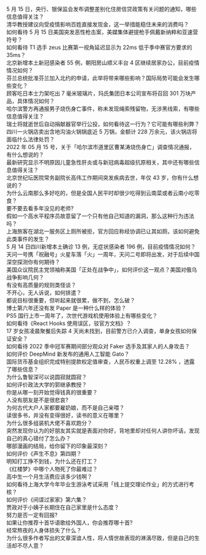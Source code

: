 5 月 15 日，央行、银保监会发布调整差别化住房信贷政策有关问题的通知，哪些信息值得关注？  
清华教授建议向受疫情影响百姓直接发现金，这一举措能稳住未来的消费吗？  
如何看待 5 月 15 日美国突发恶性枪击案，美媒集体避提枪手佩戴新纳粹和亚速营符号？  
如何看待 T1 选手 zeus 比赛第一视角延迟显示为 22ms 低于季中赛官方要求的 35ms？  
北京新增本土新冠感染者 55 例，朝阳房山顺义丰台 4 区继续居家办公，目前疫情情况如何？  
芬兰总统批准芬兰加入北约的申请，此举将带来哪些影响？国际局势可能会发生哪些变化？  
顾客吃日本士力架吃出 7 毫米玻璃片，玛氏集团日本公司宣布将召回 301 万块产品，具体情况如何？  
哈尔滨警方再通报男子烧伤身亡事件，称未发现绳索残留物，无涉黑线索，有哪些信息值得关注？  
瑞士将就逝世后自动捐献器官举行公投，如何看待这一行为？它可能有哪些利弊？  
四川一火锅店卖出含地沟油火锅锅底近 5 万锅，金额计 228 万余元，该火锅店将面临什么法律处罚？  
2022 年 05 月 15 号，关于「哈尔滨市道里区曹某涛烧伤身亡」调查情况通报，有什么想说的？  
最新研究显示不明原因儿童急性肝炎或与新冠病毒超级抗原相关，其中还有哪些信息值得关注？  
北京世纪坛医院常务副院长高伟工作期间突发疾病去世，年仅 43 岁，你有什么想说的？  
为什么云南那么多好吃的，但是全国人民平时却很少吃得到云南菜或者云南小吃零食？  
要不要去看多年没见的老师?  
假如一个高水平程序员故意留了一个只有他自己知道的漏洞，那么这种行为违法吗？  
上海旅客在湖北一服务区上厕所被拒，官方回应称经协调已让其如厕，该如何避免此类事件的发生？  
5 月 14 日四川新增本土确诊 13 例，无症状感染者 196 例，目前疫情情况如何？  
天问一号携「祝融号」火星车落「火」一周年，天问二号即将出发，对于后续中国深空探测你有何期待？  
美国众议院民主党领袖称美国「正处在战争中」，如何评价这一观点？美国对俄乌战争影响几何？  
有没有高质量的规则类怪谈？  
不开心，无人诉说，如何排遣？  
都说目标很重要，但听起来就很累，做不到，怎么破？  
博士第六年还没有发 Paper 是一种什么样的体验？  
PS5 国行上市一周年了，次世代游戏机使用体验上有哪些变化？  
如何看待《React Hooks 使用误区，驳官方文档》？  
17 岁女孩凌晨聚餐后失踪 4 天尚未找到，目前警方已介入调查，单身女孩如何保证安全？  
如何看待 2022 季中冠军赛期间部分观众对 Faker 选手及其家人的人身攻击？  
如何评价 DeepMind 新发布的通用人工智能 Gato？  
国际货币基金组织完成特别提款权定值审查，人民币权重上调至 12.28% ，透露了哪些信息？  
为什么鲁智深可以说圆寂就圆寂？  
如何评价政法大学的郭继承教授？  
你是从哪一刻开始觉得钱真的很重要？  
人没有朋友是不是很悲哀?  
为何古代大户人家都要雇奶娘，而不是自己亲喂？  
读很多书，并没有变得很好，读书的意义在哪里？  
为什么很多组装机大佬不喜欢跑分？  
突然发现你认为的好朋友其实就是表面对你好，背地里却对任何人讲你坏话，发现自己的真心错付了怎么办？  
哪部漫画的结局，给你留下的印象最深刻？  
如何评价《声生不息》第四期？  
明知打工挣不到钱，为什么还在打工？  
《红楼梦》中哪个人物死了你最难过？  
高中生一个月生活费应该多少钱啊？  
如何看待上海大学今年毕业生游泳考试采用「线上提交理论作业」的方式进行考核？  
如何评价《间谍过家家》第六集？  
贾政对于小姨子长期住在自己家里是什么态度？  
努力是否一定有回报?  
如果让你推荐十首华语歌给外国人，你会推荐哪十首?  
经常熬夜的人身体损失了什么？  
为什么很多作者写出的文章深谙人性，将人情世故表现的淋漓尽致，但是自己的生活却不尽人意？  
